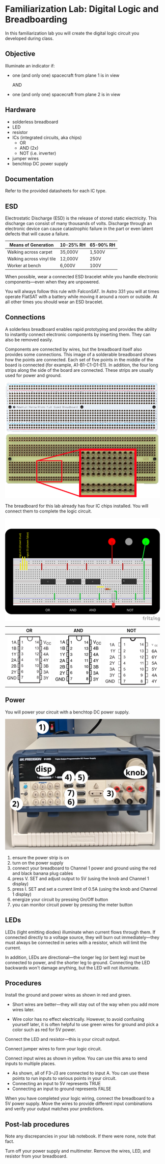 # Familiarization Lab: Digital Logic and Breadboarding

In this familiarization lab you will create the digital logic circuit you developed during class. 



## Objective

Illuminate an indicator if:

- one (and only one) spacecraft from plane 1 is in view

  AND

- one (and only one) spacecraft from plane 2 is in view



## Hardware

- solderless breadboard
- LED
- resistor
- ICs (integrated circuits, aka chips)
  - OR
  - AND (2x)
  - NOT (i.e. inverter)
- jumper wires
- benchtop DC power supply

## Documentation

Refer to the provided datasheets for each IC type. 



## ESD

Electrostatic Discharge (ESD) is the release of stored static  electricity. This discharge can consist of many thousands of volts. Discharge through an electronic device can cause catastrophic failure in the part or even latent defects that will cause a failure. 

| **Means of Generation**  | **10-25% RH**  | **65-90% RH**   |
| ------------------- | ------------- | ---------------- |
|Walking across carpet |35,000V|1,500V
|Walking across vinyl tile|12,000V |250V
| Worker at bench| 6,000V| 100V|

When possible, wear a connected ESD bracelet while you handle electronic components—even when they are unpowered.

You will always follow this rule with FalconSAT. In Astro 331 you will at times operate FlatSAT with a battery while moving it around a room or outside. At all other times you should wear an ESD bracelet. 



## Connections

A solderless breadboard enables rapid prototyping and provides the ability to instantly connect electronic components by inserting them. They can also be removed easily. 

Components are connected by wires, but the breadboard itself also provides some connections. This image of a solderable breadboard shows how the points are connected. Each set of five points in the middle of the board is connected (for example, A1-B1-C1-D1-E1). In addition, the four long strips along the side of the board are connected. These strips are usually used for power and ground. 

![breadboard](sources/breadboard.png)



The breadboard for this lab already has four IC chips installed. You will connect them to complete the logic circuit. 

![breadboard](sources/familiarization_bb.svg)



| OR                    | AND                     | NOT                     |
| --------------------- | ----------------------- | ----------------------- |
| ![OR](sources/OR.svg) | ![AND](sources/AND.svg) | ![NOT](sources/NOT.svg) |



## Power

You will power your circuit with a benchtop DC power supply. 

![power supply](sources/power_supply.svg)

1) ensure the power strip is on
2) turn on the power supply
3) connect your breadboard to Channel 1 power and ground using the red and black banana plug cables
4) press V. SET and adjust output to 5V (using the knob and Channel 1 display)
5) press I. SET and set a current limit of 0.5A (using the knob and Channel 1 display) 
6) energize your circuit by pressing On/Off button
7) you can monitor circuit power by pressing the meter button



## LEDs

LEDs (light emitting diodes) illuminate when current flows through them. If connected directly to a voltage source, they will burn out immediately—they must always be connected in series with a resistor, which will limit the current. 

In addition, LEDs are directional—the longer leg (or bent leg) must be connected to power, and the shorter leg to ground. Connecting the LED backwards won't damage anything, but the LED will not illuminate. 



## Procedures

Install the ground and power wires as shown in red and green. 

- Short wires are better—they will stay out of the way when you add more wires later. 

- Wire color has no effect electrically. However, to avoid confusing yourself later, it is often helpful to use green wires for ground and pick a color such as red for 5V power.  


 Connect the LED and resistor—this is your circuit output. 

Connect jumper wires to form your logic circuit. 

Connect input wires as shown in yellow. You can use this area to send inputs to multiple places. 

- As shown, all of F3–J3 are connected to input A. You can use these points to run inputs to various points in your circuit. 
- Connecting an input to 5V represents TRUE
- Connecting an input to ground represents FALSE



When you have completed your logic wiring, connect the breadboard to a 5V power supply. Move the wires to provide different input combinations and verify your output matches your predictions. 



## Post-lab procedures

Note any discrepancies in your lab notebook. If there were none, note that fact. 



Turn off your power supply and multimeter. Remove the wires, LED, and resistor from your breadboard. 